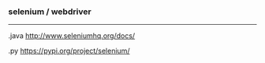 ### selenium / webdriver
---
.java
http://www.seleniumhq.org/docs/

.py
https://pypi.org/project/selenium/

```
```

```
```

```
```

